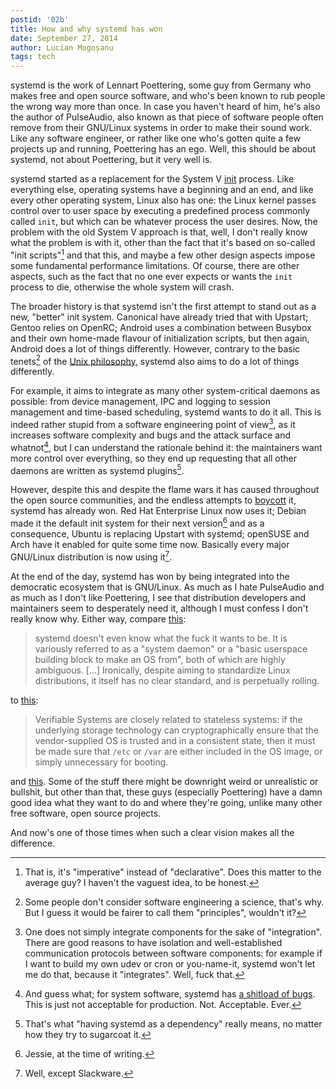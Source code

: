 ```yaml
---
postid: '02b'
title: How and why systemd has won
date: September 27, 2014
author: Lucian Mogoșanu
tags: tech
---
```


systemd is the work of Lennart Poettering, some guy from Germany who makes free
and open source software, and who's been known to rub people the wrong way more
than once. In case you haven't heard of him, he's also the author of
PulseAudio, also known as that piece of software people often remove from their
GNU/Linux systems in order to make their sound work. Like any software
engineer, or rather like one who's gotten quite a few projects up and running,
Poettering has an ego. Well, this should be about systemd, not about
Poettering, but it very well is.

systemd started as a replacement for the System V [init][init] process. Like
everything else, operating systems have a beginning and an end, and like every
other operating system, Linux also has one: the Linux kernel passes control
over to user space by executing a predefined process commonly called `init`, but
which can be whatever process the user desires. Now, the problem with the old
System V approach is that, well, I don't really know what the problem is with
it, other than the fact that it's based on so-called "init scripts"[^1] and
that this, and maybe a few other design aspects impose some fundamental
performance limitations. Of course, there are other aspects, such as the fact
that no one ever expects or wants the `init` process to die, otherwise the
whole system will crash.

The broader history is that systemd isn't the first attempt to stand out as a
new, "better" init system. Canonical have already tried that with Upstart;
Gentoo relies on OpenRC; Android uses a combination between Busybox and their
own home-made flavour of initialization scripts, but then again, Android does a
lot of things differently. However, contrary to the basic tenets[^2] of the
[Unix philosophy][unix], systemd also aims to do a lot of things differently.

For example, it aims to integrate as many other system-critical daemons as
possible: from device management, IPC and logging to session management and
time-based scheduling, systemd wants to do it all. This is indeed rather stupid
from a software engineering point of view[^3], as it increases software
complexity and bugs and the attack surface and whatnot[^4], but I can
understand the rationale behind it: the maintainers want more control over
everything, so they end up requesting that all other daemons are written as
systemd plugins[^5].

However, despite this and despite the flame wars it has caused throughout the
open source communities, and the endless attempts to [boycott][boycott] it,
systemd has already won. Red Hat Enterprise Linux now uses it; Debian made it
the default init system for their next version[^6] and as a consequence, Ubuntu
is replacing Upstart with systemd; openSUSE and Arch have it enabled for quite
some time now. Basically every major GNU/Linux distribution is now using
it[^7].

At the end of the day, systemd has won by being integrated into the democratic
ecosystem that is GNU/Linux. As much as I hate PulseAudio and as much as I
don't like Poettering, I see that distribution developers and maintainers seem
to desperately need it, although I must confess I don't really know why.
Either way, compare [this][boycott]:

> systemd doesn't even know what the fuck it wants to be. It is variously
> referred to as a "system daemon" or a "basic userspace building block to make
> an OS from", both of which are highly ambiguous. [...] Ironically, despite
> aiming to standardize Linux distributions, it itself has no clear standard,
> and is perpetually rolling.

to [this][stateless]:

> Verifiable Systems are closely related to stateless systems: if the
> underlying storage technology can cryptographically ensure that the
> vendor-supplied OS is trusted and in a consistent state, then it must be made
> sure that `/etc` or `/var` are either included in the OS image, or simply
> unnecessary for booting.

and [this][linux-systems]. Some of the stuff there might be downright weird or
unrealistic or bullshit, but other than that, these guys (especially
Poettering) have a damn good idea what they want to do and where they're going,
unlike many other free software, open source projects.

And now's one of those times when such a clear vision makes all the difference.

[^1]: That is, it's "imperative" instead of "declarative". Does this matter to
the average guy? I haven't the vaguest idea, to be honest.

[^2]: Some people don't consider software engineering a science, that's why.
But I guess it would be fairer to call them "principles", wouldn't it?

[^3]: One does not simply integrate components for the sake of "integration".
There are good reasons to have isolation and well-established communication
protocols between software components: for example if I want to build my own
udev or cron or you-name-it, systemd won't let me do that, because it
"integrates". Well, fuck that.

[^4]: And guess what; for system software, systemd has [a shitload of
bugs][bugs]. This is just not acceptable for production. Not. Acceptable. Ever.

[^5]: That's what "having systemd as a dependency" really means, no matter how
they try to sugarcoat it.

[^6]: Jessie, at the time of writing.

[^7]: Well, except Slackware.

[init]: https://en.wikipedia.org/wiki/Init
[unix]: http://cm.bell-labs.com/cm/cs/upe/
[bugs]: https://bugs.debian.org/cgi-bin/pkgreport.cgi?pkg=systemd;dist=unstable
[boycott]: http://boycottsystemd.org/
[stateless]: http://0pointer.net/blog/projects/stateless.html
[linux-systems]: http://0pointer.net/blog/revisiting-how-we-put-together-linux-systems.html
